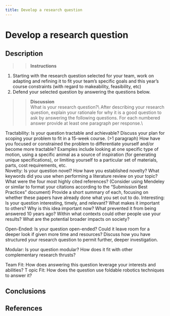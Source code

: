 ```yaml
---
title: Develop a research question
---
```


# Develop a research question

## Description
>> **Instructions**
1. Starting with the research question selected for your team, work on adapting and refining it to fit your team’s specific goals and this year’s course constraints (with regard to makeability, feasibility, etc)
2. Defend your selected question by answering the questions below.

>> **Discussion**\
What is your research question?\\
After describing your research question, explain your rationale for why it is a good question to ask by answering the following questions. For each numbered answer provide at least one paragraph per response.\

Tractability: Is your question tractable and achievable? Discuss your plan for scoping your problem to fit in a 15-week course. (>1 paragraph)
How have you focused or constrained the problem to differentiate yourself and/or become more tractable?
Examples include looking at one specific type of motion, using a specific animal as a source of inspiration (for generating unique specifications), or limiting yourself to a particular set of materials, parts, cost requirements, etc.\
Novelty: Is your question novel? How have you established novelty?
What keywords did you use when performing a literature review on your topic?
What were the four most highly cited references? (Consider using Mendeley or similar to format your citations according to the “Submission Best Practices” document)
Provide a short summary of each, focusing on whether these papers have already done what you set out to do.
Interesting:
Is your question interesting, timely, and relevant?
What makes it important to others?
Why is this idea important now? What prevented it from being answered 10 years ago?
Within what contexts could other people use your results?
What are the potential broader impacts on society?

Open-Ended: Is your question open-ended? Could it leave room for a deeper look if given more time and resources? Discuss how you have structured your research question to permit further, deeper investigation.

Modular: Is your question modular? How does it fit with other complementary research thrusts?

Team Fit: How does answering this question leverage your interests and abilities?
T
opic Fit: How does the question use foldable robotics techniques to answer it?

## Conclusions

## References
